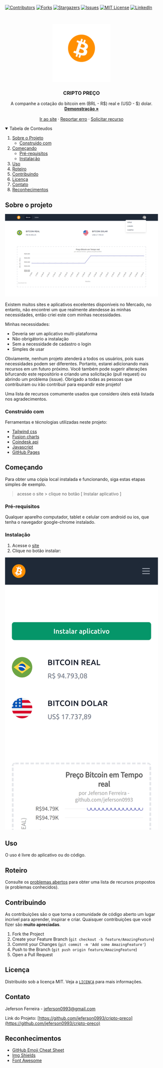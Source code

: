 <!-- PROJECT SHIELDS -->
[![Contributors][contributors-shield]][contributors-url]
[![Forks][forks-shield]][forks-url]
[![Stargazers][stars-shield]][stars-url]
[![Issues][issues-shield]][issues-url]
[![MIT License][license-shield]][license-url]
[![LinkedIn][linkedin-shield]][linkedin-url]


<!-- PROJECT LOGO -->
<br />
<p align="center">
  <a href="https://github.com/jeferson0993/cripto-preco">
    <img src="android-icon-192x192.png" alt="Logo" width="192" height="192">
  </a>

  <h3 align="center">CRIPTO PREÇO</h3>

  <p align="center">
    A companhe a cotação do bitcoin em (BRL - R$) real e (USD - $) dolar.
    <br />
    <a href="https://github.com/jeferson0993/cripto-preco"><strong>Demonstração »</strong></a>
    <br />
    <br />
    <a href="https://jeferson0993.github.io/cripto-preco/">Ir ao site</a>
    ·
    <a href="https://github.com/jeferson0993/cripto-preco/issues">Reportar erro</a>
    ·
    <a href="https://github.com/jeferson0993/cripto-preco/issues">Solicitar recurso</a>
  </p>
</p>


<!-- TABLE OF CONTENTS -->
<details open="open">
  <summary>Tabela de Conteudos</summary>
  <ol>
    <li>
      <a href="#sobre-o-projeto">Sobre o Projeto</a>
      <ul>
        <li><a href="#construido-com">Construido com</a></li>
      </ul>
    </li>
    <li>
      <a href="#começando">Começando</a>
      <ul>
        <li><a href="#pré-requisitos">Pré-requisitos</a></li>
        <li><a href="#instalação">Instalação</a></li>
      </ul>
    </li>
    <li><a href="#uso">Uso</a></li>
    <li><a href="#roteiro">Roteiro</a></li>
    <li><a href="#contribuindo">Contribuindo</a></li>
    <li><a href="#licença">Licença</a></li>
    <li><a href="#contato">Contato</a></li>
    <li><a href="#reconhecimentos">Reconhecimentos</a></li>
  </ol>
</details>


<!-- Sobre o projeto -->
## Sobre o projeto

[![Product Name Screen Shot][product-screenshot]](https://jeferson0993.github.io/cripto-preco)

Existem muitos sites e aplicativos excelentes disponíveis no Mercado, no entanto, não encontrei um que realmente atendesse às minhas necessidades, então criei este com minhas necessidades.

Minhas necessidades:
* Deveria ser um aplicativo multi-plataforma
* Não obrigátorio a instalação
* Sem a necessidade de cadastro o login
* Simples de usar

Obviamente, nenhum projeto atenderá a todos os usuários, pois suas necessidades podem ser diferentes. Portanto, estarei adicionando mais recursos em um futuro próximo. Você também pode sugerir alterações bifurcando este repositório e criando uma solicitação (pull request) ou abrindo um problema (issue). Obrigado a todas as pessoas que contribuíram ou irão contribuír para expandir este projeto!

Uma lista de recursos comumente usados ​​que considero úteis está listada nos agradecimentos.


<!-- Construido com -->
### Construido com

Ferramentas e técnologias utilizadas neste projeto:
* [Tailwind css](https://tailwindcss.com/)
* [Fusion charts](https://www.fusioncharts.com/)
* [Coindesk api](https://www.coindesk.com/)
* [Javascript](https://developer.mozilla.org/pt-BR/docs/Web/JavaScript)
* [GitHub Pages](https://pages.github.com)


<!-- Começando -->
## Começando

Para obter uma cópia local instalada e funcionando, siga estas etapas simples de exemplo.
  > acesse o site > clique no botão [ Instalar aplicativo ]


<!-- Pré-requisitos -->
### Pré-requisitos

Qualquer aparelho computador, tablet e celular com android ou ios, que tenha o navegador google-chrome instalado.


<!-- Instalação -->
### Instalação

1. Acesse o [site](https://github.com/jeferson0993/cripto-preco)
2. Clique no botão instalar:

[![Product Name Screen Shot][install-screenshot]](https://jeferson0993.github.io/cripto-preco)


<!-- Uso -->
## Uso

O uso é livre do aplicativo ou do código.


<!-- Roteiro -->
## Roteiro

Consulte os [problemas abertos](https://github.com/jeferson0993/cripto-preco/issues) para obter uma lista de recursos propostos (e problemas conhecidos).


<!-- Contribuindo -->
## Contribuindo

As contribuições são o que torna a comunidade de código aberto um lugar incrível para aprender, inspirar e criar. Quaisquer contribuições que você fizer são **muito apreciadas**.

1. Fork the Project
2. Create your Feature Branch (`git checkout -b feature/AmazingFeature`)
3. Commit your Changes (`git commit -m 'Add some AmazingFeature'`)
4. Push to the Branch (`git push origin feature/AmazingFeature`)
5. Open a Pull Request


<!-- Licença -->
## Licença

Distribuído sob a licença MIT. Veja a [`LICENÇA`](https://github.com/jeferson0993/cripto-preco/blob/master/LICENSE.md) para mais informações.


<!-- Contato -->
## Contato

Jeferson Ferreira - jeferson0993@gmail.com

Link do Projeto: [https://github.com/jeferson0993/cripto-preco](https://github.com/jeferson0993/cripto-preco)


<!-- Reconhecimentos -->
## Reconhecimentos
* [GitHub Emoji Cheat Sheet](https://www.webpagefx.com/tools/emoji-cheat-sheet)
* [Img Shields](https://shields.io)
* [Font Awesome](https://fontawesome.com)


<!-- MARKDOWN LINKS & IMAGES -->
<!-- https://www.markdownguide.org/basic-syntax/#reference-style-links -->
[contributors-shield]: https://img.shields.io/github/contributors/jeferson0993/cripto-preco.svg?style=for-the-badge
[contributors-url]: https://github.com/jeferson0993/cripto-preco/graphs/contributors
[forks-shield]: https://img.shields.io/github/forks/jeferson0993/cripto-preco.svg?style=for-the-badge
[forks-url]: https://github.com/jeferson0993/cripto-preco/network/members
[stars-shield]: https://img.shields.io/github/stars/jeferson0993/cripto-preco.svg?style=for-the-badge
[stars-url]: https://github.com/jeferson0993/cripto-preco/stargazers
[issues-shield]: https://img.shields.io/github/issues/jeferson0993/cripto-preco.svg?style=for-the-badge
[issues-url]: https://github.com/jeferson0993/cripto-preco/issues
[license-shield]: https://img.shields.io/github/license/jeferson0993/cripto-preco.svg?style=for-the-badge
[license-url]: https://github.com/jeferson0993/cripto-preco/blob/master/LICENSE
[linkedin-shield]: https://img.shields.io/badge/-LinkedIn-black.svg?style=for-the-badge&logo=linkedin&colorB=555
[linkedin-url]: https://www.linkedin.com/in/jeferson-ferreira-4a036b143/
[product-screenshot]: screenshot.png
[install-screenshot]: install.png
